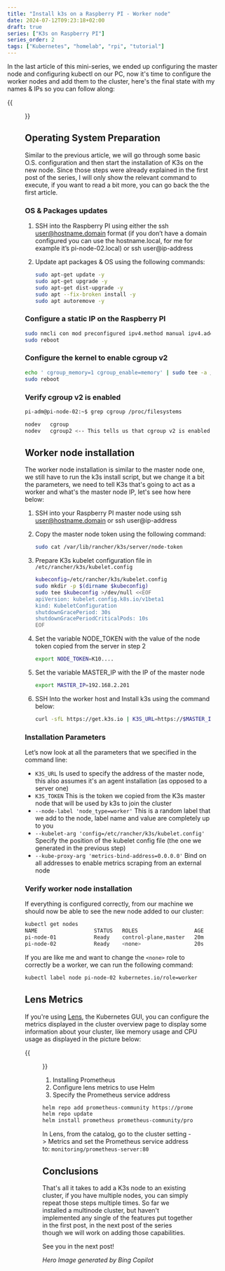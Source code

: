 ```yaml
---
title: "Install k3s on a Raspberry PI - Worker node"
date: 2024-07-12T09:23:18+02:00
draft: true
series: ["K3s on Raspberry PI"]
series_order: 2
tags: ["Kubernetes", "homelab", "rpi", "tutorial"]
---
```


In the last article of this mini-series, we ended up configuring the master node and configuring kubectl on our PC, now it's time to configure the worker nodes and add them to the cluster, here's the final state with my names & IPs so you can follow along:

{{<figure src="k3scluster.svg" alt="The K3s multinode cluster" caption="*The diagram of the K3s multinode cluster*" nozoom=true >}}

## Operating System Preparation

Similar to the previous article, we will go through some basic O.S. configuration and then start the installation of K3s on the new node. Since those steps were already explained in the first post of the series, I will only show the relevant command to execute, if you want to read a bit more, you can go back the the first article.

### OS & Packages updates

1. SSH into the Raspberry PI using either the ssh user@hostname.domain format (if you don’t have a domain configured you can use the hostname.local, for me for example it’s pi-node-02.local) or ssh user@ip-address
1. Update apt packages & OS using the following commands:

    ```sh
    sudo apt-get update -y
    sudo apt-get upgrade -y
    sudo apt-get dist-upgrade -y
    sudo apt --fix-broken install -y
    sudo apt autoremove -y
    ```

### Configure a static IP on the Raspberry PI
 
```sh
sudo nmcli con mod preconfigured ipv4.method manual ipv4.addr 192.168.2.202/24 ipv4.gateway 192.168.2.254 ipv4.dns 192.168.2.59
sudo reboot
```

### Configure the kernel to enable cgroup v2

```sh
echo ' cgroup_memory=1 cgroup_enable=memory' | sudo tee -a /boot/firmware/cmdline.txt 
sudo reboot
```

### Verify cgroup v2 is enabled

```sh
pi-adm@pi-node-02:~$ grep cgroup /proc/filesystems

nodev   cgroup
nodev   cgroup2 <-- This tells us that cgroup v2 is enabled
```

## Worker node installation

The worker node installation is similar to the master node one, we still have to run the k3s install script, but we change it a bit the parameters, we need to tell K3s that's going to act as a worker and what's the master node IP, let's see how here below:

1. SSH into your Raspberry PI master node using ssh user@hostname.domain or ssh user@ip-address
1. Copy the master node token using the following command:

    ```sh
    sudo cat /var/lib/rancher/k3s/server/node-token
    ```

1. Prepare K3s kubelet configuration file in `/etc/rancher/k3s/kubelet.config`

    ```sh
    kubeconfig=/etc/rancher/k3s/kubelet.config
    sudo mkdir -p $(dirname $kubeconfig)
    sudo tee $kubeconfig >/dev/null <<EOF
    apiVersion: kubelet.config.k8s.io/v1beta1
    kind: KubeletConfiguration
    shutdownGracePeriod: 30s
    shutdownGracePeriodCriticalPods: 10s
    EOF
    ```

1. Set the variable NODE_TOKEN with the value of the node token copied from the server in step 2

    ```sh
    export NODE_TOKEN=K10....
    ```

1. Set the variable MASTER_IP with the IP of the master node

    ```sh
    export MASTER_IP=192.168.2.201
    ```

1. SSH Into the worker host and Install k3s using the command below:

    ```sh
    curl -sfL https://get.k3s.io | K3S_URL=https://$MASTER_IP:6443 K3S_TOKEN=$NODE_TOKEN sh -s - --node-label 'node_type=worker' --kubelet-arg 'config=/etc/rancher/k3s/kubelet.config' --kube-proxy-arg 'metrics-bind-address=0.0.0.0'
    ```

### Installation Parameters

Let’s now look at all the parameters that we specified in the command line:

- `K3S_URL` Is used to specify the address of the master node, this also assumes it's an agent installation (as opposed to a server one)
- `K3S_TOKEN` This is the token we copied from the K3s master node that will be used by k3s to join the cluster
- `--node-label 'node_type=worker'` This is a random label that we add to the node, label name and value are completely up to you
- `--kubelet-arg 'config=/etc/rancher/k3s/kubelet.config'` Specify the position of the kubelet config file (the one we generated in the previous step)
- `--kube-proxy-arg 'metrics-bind-address=0.0.0.0'` Bind on all addresses to enable metrics scraping from an external node

### Verify worker node installation

If everything is configured correctly, from our machine we should now be able to see the new node added to our cluster:

```sh
kubectl get nodes
NAME                  STATUS   ROLES                  AGE    VERSION
pi-node-01            Ready    control-plane,master   20m   v1.29.5+k3s1
pi-node-02            Ready    <none>                 20s   v1.29.5+k3s1
```

If you are like me and want to change the `<none>` role to correctly be a worker, we can run the following command:

```sh
kubectl label node pi-node-02 kubernetes.io/role=worker
```

## Lens Metrics

If you're using [Lens](https://k8slens.dev/), the Kubernetes GUI, you can configure the metrics displayed in the cluster overview page to display some information about your cluster, like memory usage and CPU usage as displayed in the picture below:

{{<figure src="lens.png" alt="Lens cluster metrics" caption="*The cluster metrics displayed by Lens*" nozoom=true >}}

1. Installing Prometheus
1. Configure lens metrics to use Helm
1. Specify the Prometheus service address

```sh
helm repo add prometheus-community https://prometheus-community.github.io/helm-charts
helm repo update
helm install prometheus prometheus-community/prometheus --namespace monitoring --create-namespace
```

In Lens, from the catalog, go to the cluster setting -> Metrics and set the Prometheus service address to: `monitoring/prometheus-server:80`

## Conclusions

That's all it takes to add a K3s node to an existing cluster, if you have multiple nodes, you can simply repeat those steps multiple times.
So far we installed a multinode cluster, but haven't implemented any single of the features put together in the first post, in the next post of the series though we will work on adding those capabilities.

See you in the next post!

*Hero Image generated by Bing Copilot*